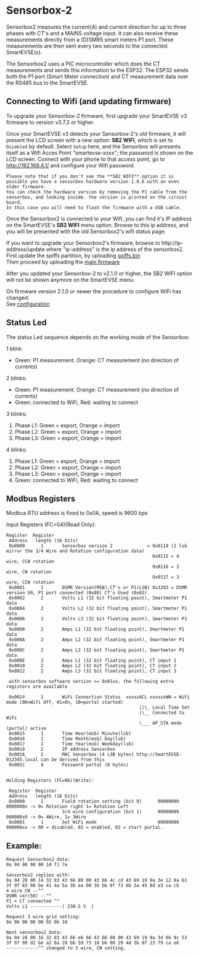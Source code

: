 # Sensorbox-2
Sensorbox2 measures the current(A) and current direction for up to three phases with CT's and a MAINS voltage input.
It can also receive these measurements directly from a (D)SMR5 smart meters P1 port.
These measurements are then sent every two seconds to the connected SmartEVSE(s).

The Sensorbox2 uses a PIC microcontroller which does the CT measurements and sends this information to the ESP32.
The ESP32 sends both the P1 port (Smart Meter connection) and CT measurement data over the RS485 bus to the SmartEVSE.



## Connecting to Wifi (and updating firmware)

To upgrade your Sensorbox-2 firmware, first upgrade your SmartEVSE v3 firmware to version v3.7.2 or higher.

Once your SmartEVSE v3 detects your Sensorbox-2's old firmware, it will present the LCD screen with a new option: **SB2 WIFI**, which is set to `Disabled` by default.
Select `Setup` here, and the Sensorbox will presents itself as a Wifi Acces Point "smartevse-xxxx"; the password is shown on the LCD screen.
Connect with your phone to that access point, go to http://192.168.4.1/ and configure your Wifi password.

```
Please note that if you don't see the **SB2 WIFI** option it is possible you have a sensorbox hardware version 1.0.6 with an even older firmware. 
You can check the hardware version by removing the P1 cable from the sensorbox, and looking inside. the version is printed on the circuit board.
In this case you will need to flash the firmware with a USB cable.
```

Once the Sensorbox2 is connected to your Wifi, you can find it's IP address on the SmartEVSE's **SB2 WIFI** menu option.
Browse to this ip address, and you will be presented with the old Sensorbox2's wifi status page.<br>

If you want to upgrade your Sensorbox2's firmware, browse to http://ip-address/update where "ip-address" is the ip address of the sensorbox2.<br>
First update the spiffs partition, by uploading [spiffs.bin](https://github.com/SmartEVSE/Sensorbox-2/releases/download/v2.1.0/spiffs.bin)<br>
Then proceed by uploading the [main firmware](https://github.com/SmartEVSE/Sensorbox-2/releases/download/v2.1.0/firmware.bin)<br>

After you updated your Sensorbox-2 to v2.1.0 or higher, the SB2 WIFI option will not be shown anymore on the SmartEVSE menu.<br>

On firmware version 2.1.0 or newer the procedure to configure WiFi has changed:<br>
See [configuration](docs/configuration.md)

## Status Led

The status Led sequence depends on the working mode of the Sensorbox:

1 blink:
- Green: P1 measurement. Orange: CT measurement (no direction of currents)

2 blinks:
- Green: P1 measurement. Orange: CT measurement (no direction of currents)
- Green: connected to WiFi, Red: waiting to connect 

3 blinks:
1. Phase L1: Green = export, Orange = import
2. Phase L2: Green = export, Orange = import
3. Phase L3: Green = export, Orange = import

4 blinks:
1. Phase L1: Green = export, Orange = import
2. Phase L2: Green = export, Orange = import
3. Phase L3: Green = export, Orange = import
4. Green: connected to WiFi, Red: waiting to connect




## Modbus Registers

Modbus RTU address is fixed to 0x0A, speed is 9600 bps 

   
Input Registers (FC=04)(Read Only):

    Register  Register  
     Address   length (16 bits)
     0x0000      1       Sensorbox version 2             = 0x0114 (2 lsb mirror the 3/4 Wire and Rotation configuration data)
                                                           0x0115 = 4 wire, CCW rotation
                                                           0x0116 = 3 wire, CW rotation      
                                                           0x0117 = 3 wire, CCW rotation  
     0x0001      1       DSMR Version(MSB),CT's or P1(LSB) 0x3283 = DSMR version 50, P1 port connected (0x80) CT's Used (0x03)                    
     0x0002      2       Volts L1 (32 bit floating point), Smartmeter P1 data
     0x0004      2       Volts L2 (32 bit floating point), Smartmeter P1 data
     0x0006      2       Volts L3 (32 bit floating point), Smartmeter P1 data
     0x0008      2       Amps L1 (32 bit floating point), Smartmeter P1 data
     0x000A      2       Amps L2 (32 bit floating point), Smartmeter P1 data
     0x000C      2       Amps L3 (32 bit floating point), Smartmeter P1 data
     0x000E      2       Amps L1 (32 bit floating point), CT imput 1
     0x0010      2       Amps L2 (32 bit floating point), CT input 2
     0x0012      2       Amps L3 (32 bit floating point), CT input 3
     
     with sensorbox software version >= 0x01xx, the following extra registers are available

     0x0014      1       WiFi Connection Status  xxxxxACL xxxxxxWW = WiFi mode (00=Wifi Off, 01=On, 10=portal started)
                                                      ||\_ Local Time Set
                                                      |\__ Connected to WiFi
                                                      \___ AP_STA mode (portal) active
     0x0015      1       Time Hour(msb) Minute(lsb)
     0x0016      1       Time Month(msb) Day(lsb)
     0x0017      1       Time Year(msb) Weekday(lsb)
     0x0018      2       IP address Sensorbox
     0x001A      2       MAC Sensorbox (4 LSB bytes) http://SmartEVSE-012345.local can be derived from this
     0x001C      4       Password portal (8 bytes)
 
    
    Holding Registers (FC=06)(Write):
    
     Register  Register  
     Address   length (16 bits) 
     0x0800      1       Field rotation setting (bit 0)      00000000 0000000x -> 0= Rotation right 1= Rotation Left
                         3/4 wire configuration (bit 1)      00000000 000000x0 -> 0= 4Wire, 1= 3Wire
     0x0801      1       Set WiFi mode                       00000000 000000xx -> 00 = disabled, 01 = enabled, 02 = start portal.   

## Example:

    Request Sensorbox2 data:
    0a 04 00 00 00 14 f1 7e
    
    Sensorbox2 replies with:
    0a 04 28 00 14 32 83 43 66 80 00 43 66 4c cd 43 69 19 9a 3e 12 9a 61 3f 9f 83 80 be 41 4a 5a 3b ea 00 3b bb 6f f3 6b 3a 45 8d e3 ca cb
    4 wire CW --^^
    DSMR ver(50) --^^
    P1 + CT connected ^^
    Volts L1 ------------| 230.5 V  |			 
    					 
    Request 3 wire grid setting:
    0a 06 08 00 00 02 0b 10		
    
    Next sensorbox2 data:
    0a 04 28 00 16 32 03 43 66 e6 66 43 66 80 00 43 69 19 9a 3d 66 9c 53 3f 97 99 d2 be a2 8a 28 bb 59 73 10 bb 08 29 4d 3b 8f 23 79 ca e6 			 
    ------------^^ changed to 3 wire, CW setting.






